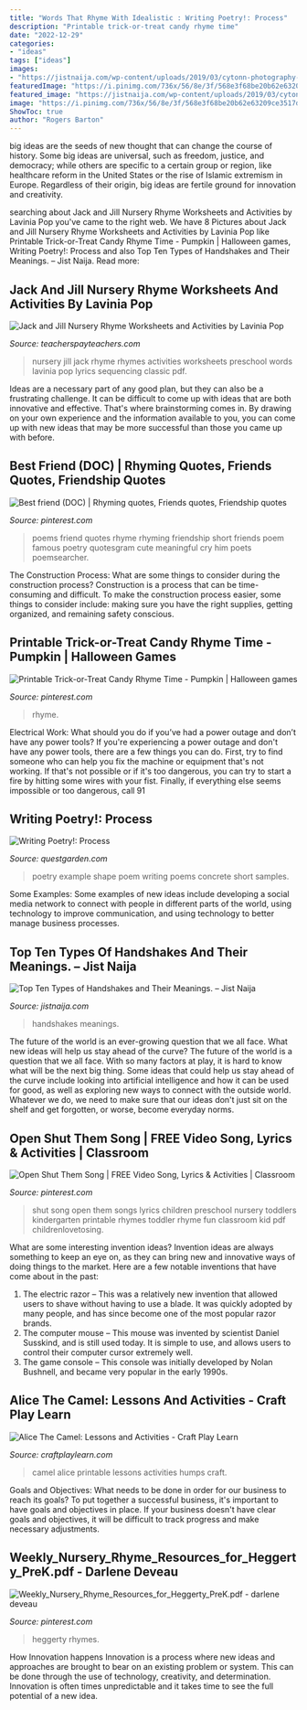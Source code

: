 ```yaml
---
title: "Words That Rhyme With Idealistic : Writing Poetry!: Process"
description: "Printable trick-or-treat candy rhyme time"
date: "2022-12-29"
categories:
- "ideas"
tags: ["ideas"]
images:
- "https://jistnaija.com/wp-content/uploads/2019/03/cytonn-photography-604675-unsplash.jpg"
featuredImage: "https://i.pinimg.com/736x/56/8e/3f/568e3f68be20b62e63209ce3517dcd98--halloween-games-adults-halloween-party-games.jpg"
featured_image: "https://jistnaija.com/wp-content/uploads/2019/03/cytonn-photography-604675-unsplash.jpg"
image: "https://i.pinimg.com/736x/56/8e/3f/568e3f68be20b62e63209ce3517dcd98--halloween-games-adults-halloween-party-games.jpg"
ShowToc: true
author: "Rogers Barton"
---
```



big ideas are the seeds of new thought that can change the course of history. Some big ideas are universal, such as freedom, justice, and democracy; while others are specific to a certain group or region, like healthcare reform in the United States or the rise of Islamic extremism in Europe. Regardless of their origin, big ideas are fertile ground for innovation and creativity.

	

		
searching about Jack and Jill Nursery Rhyme Worksheets and Activities by Lavinia Pop you've came to the right web. We have 8 Pictures about Jack and Jill Nursery Rhyme Worksheets and Activities by Lavinia Pop like Printable Trick-or-Treat Candy Rhyme Time - Pumpkin | Halloween games, Writing Poetry!: Process and also Top Ten Types of Handshakes and Their Meanings. – Jist Naija. Read more:
		
    
## Jack And Jill Nursery Rhyme Worksheets And Activities By Lavinia Pop

<img loading=lazy src="https://ecdn.teacherspayteachers.com/thumbitem/Jack-and-Jill-Nursery-Rhyme-Worksheets-and-Activities-5004947-1583956831/original-5004947-2.jpg" onerror="this.onerror=null;this.src='https://tse2.mm.bing.net/th?id=OIP.tFmfF2oO29hCpqLPUqxdzQAAAA&amp;pid=15.1';" alt="Jack and Jill Nursery Rhyme Worksheets and Activities by Lavinia Pop">

_Source: teacherspayteachers.com_

>nursery jill jack rhyme rhymes activities worksheets preschool words lavinia pop lyrics sequencing classic pdf. 

	

Ideas are a necessary part of any good plan, but they can also be a frustrating challenge. It can be difficult to come up with ideas that are both innovative and effective. That's where brainstorming comes in. By drawing on your own experience and the information available to you, you can come up with new ideas that may be more successful than those you came up with before.

    
## Best Friend (DOC) | Rhyming Quotes, Friends Quotes, Friendship Quotes

<img loading=lazy src="https://i.pinimg.com/736x/73/bc/9e/73bc9e13851e4995c1898fcabe6016f3--best-poems-templates.jpg" onerror="this.onerror=null;this.src='https://tse4.mm.bing.net/th?id=OIP.CcxZjtnnG5LpHfxcpB9zmwHaJl&amp;pid=15.1';" alt="Best friend (DOC) | Rhyming quotes, Friends quotes, Friendship quotes">

_Source: pinterest.com_

>poems friend quotes rhyme rhyming friendship short friends poem famous poetry quotesgram cute meaningful cry him poets poemsearcher. 

	

The Construction Process: What are some things to consider during the construction process?
Construction is a process that can be time-consuming and difficult. To make the construction process easier, some things to consider include: making sure you have the right supplies, getting organized, and remaining safety conscious.

    
## Printable Trick-or-Treat Candy Rhyme Time - Pumpkin | Halloween Games

<img loading=lazy src="https://i.pinimg.com/736x/56/8e/3f/568e3f68be20b62e63209ce3517dcd98--halloween-games-adults-halloween-party-games.jpg" onerror="this.onerror=null;this.src='https://tse3.mm.bing.net/th?id=OIP.FcehR-NB3U4DJGjkDtFN5wDnEs&amp;pid=15.1';" alt="Printable Trick-or-Treat Candy Rhyme Time - Pumpkin | Halloween games">

_Source: pinterest.com_

>rhyme. 

	

Electrical Work: What should you do if you’ve had a power outage and don’t have any power tools?
If you're experiencing a power outage and don't have any power tools, there are a few things you can do. First, try to find someone who can help you fix the machine or equipment that's not working. If that's not possible or if it's too dangerous, you can try to start a fire by hitting some wires with your fist. Finally, if everything else seems impossible or too dangerous, call 91
    
## Writing Poetry!: Process

<img loading=lazy src="http://questgarden.com/121/18/0/110310073430/images/rshand2.jpg" onerror="this.onerror=null;this.src='https://tse1.mm.bing.net/th?id=OIP.zY3Wllt6TysD9OGE9FvyoAAAAA&amp;pid=15.1';" alt="Writing Poetry!: Process">

_Source: questgarden.com_

>poetry example shape poem writing poems concrete short samples. 

	

Some Examples:
Some examples of new ideas include developing a social media network to connect with people in different parts of the world, using technology to improve communication, and using technology to better manage business processes.

    
## Top Ten Types Of Handshakes And Their Meanings. – Jist Naija

<img loading=lazy src="https://jistnaija.com/wp-content/uploads/2019/03/cytonn-photography-604675-unsplash.jpg" onerror="this.onerror=null;this.src='https://tse1.mm.bing.net/th?id=OIP.HHL72wRuBtnkvqTBLGlg9gHaE8&amp;pid=15.1';" alt="Top Ten Types of Handshakes and Their Meanings. – Jist Naija">

_Source: jistnaija.com_

>handshakes meanings. 

	

The future of the world is an ever-growing question that we all face. What new ideas will help us stay ahead of the curve?
The future of the world is a question that we all face. With so many factors at play, it is hard to know what will be the next big thing. Some ideas that could help us stay ahead of the curve include looking into artificial intelligence and how it can be used for good, as well as exploring new ways to connect with the outside world. Whatever we do, we need to make sure that our ideas don't just sit on the shelf and get forgotten, or worse, become everyday norms.

    
## Open Shut Them Song | FREE Video Song, Lyrics &amp; Activities | Classroom

<img loading=lazy src="https://i.pinimg.com/736x/f5/de/8e/f5de8eb20e6fdae6eebd3207e7b47b18--open-shut-them-song-kids-video-songs.jpg" onerror="this.onerror=null;this.src='https://tse2.mm.bing.net/th?id=OIP.7GXIUYywwe3pCY_gHy7ccQHaKe&amp;pid=15.1';" alt="Open Shut Them Song | FREE Video Song, Lyrics &amp; Activities | Classroom">

_Source: pinterest.com_

>shut song open them songs lyrics children preschool nursery toddlers kindergarten printable rhymes toddler rhyme fun classroom kid pdf childrenlovetosing. 

	

What are some interesting invention ideas?
Invention ideas are always something to keep an eye on, as they can bring new and innovative ways of doing things to the market. Here are a few notable inventions that have come about in the past: 
1. The electric razor – This was a relatively new invention that allowed users to shave without having to use a blade. It was quickly adopted by many people, and has since become one of the most popular razor brands. 
2. The computer mouse – This mouse was invented by scientist Daniel Susskind, and is still used today. It is simple to use, and allows users to control their computer cursor extremely well. 
3. The game console – This console was initially developed by Nolan Bushnell, and became very popular in the early 1990s.

    
## Alice The Camel: Lessons And Activities - Craft Play Learn

<img loading=lazy src="https://www.craftplaylearn.com/wp-content/uploads/2020/01/1.png" onerror="this.onerror=null;this.src='https://tse3.mm.bing.net/th?id=OIP.8D7jTbR2VvMNcHYMbjw9XgHaKe&amp;pid=15.1';" alt="Alice The Camel: Lessons and Activities - Craft Play Learn">

_Source: craftplaylearn.com_

>camel alice printable lessons activities humps craft. 

	

Goals and Objectives: What needs to be done in order for our business to reach its goals?
To put together a successful business, it's important to have goals and objectives in place. If your business doesn't have clear goals and objectives, it will be difficult to track progress and make necessary adjustments.

    
## Weekly_Nursery_Rhyme_Resources_for_Heggerty_PreK.pdf - Darlene Deveau

<img loading=lazy src="https://i.pinimg.com/736x/27/17/c7/2717c7825fd633b0c89f38968bf9fd8f.jpg" onerror="this.onerror=null;this.src='https://tse3.mm.bing.net/th?id=OIP.WiceMoqPBjEcsae236WqjgHaJl&amp;pid=15.1';" alt="Weekly_Nursery_Rhyme_Resources_for_Heggerty_PreK.pdf - darlene deveau">

_Source: pinterest.com_

>heggerty rhymes. 

	

How Innovation happens
Innovation is a process where new ideas and approaches are brought to bear on an existing problem or system. This can be done through the use of technology, creativity, and determination. Innovation is often times unpredictable and it takes time to see the full potential of a new idea.

